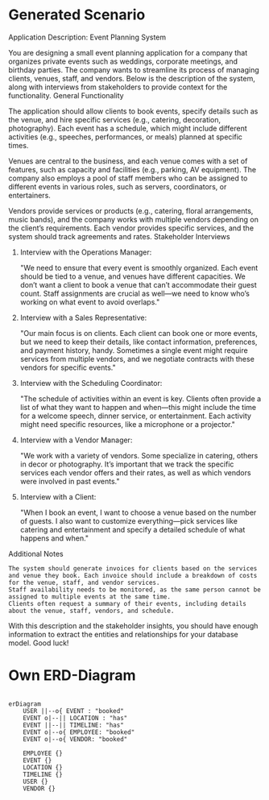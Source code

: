 # Generated Scenario 
Application Description: Event Planning System

You are designing a small event planning application for a company that organizes private events such as weddings, corporate meetings, and birthday parties. The company wants to streamline its process of managing clients, venues, staff, and vendors. Below is the description of the system, along with interviews from stakeholders to provide context for the functionality.
General Functionality

The application should allow clients to book events, specify details such as the venue, and hire specific services (e.g., catering, decoration, photography). Each event has a schedule, which might include different activities (e.g., speeches, performances, or meals) planned at specific times.

Venues are central to the business, and each venue comes with a set of features, such as capacity and facilities (e.g., parking, AV equipment). The company also employs a pool of staff members who can be assigned to different events in various roles, such as servers, coordinators, or entertainers.

Vendors provide services or products (e.g., catering, floral arrangements, music bands), and the company works with multiple vendors depending on the client’s requirements. Each vendor provides specific services, and the system should track agreements and rates.
Stakeholder Interviews

1. Interview with the Operations Manager:

    "We need to ensure that every event is smoothly organized. Each event should be tied to a venue, and venues have different capacities. We don’t want a client to book a venue that can’t accommodate their guest count. Staff assignments are crucial as well—we need to know who’s working on what event to avoid overlaps."

2. Interview with a Sales Representative:

    "Our main focus is on clients. Each client can book one or more events, but we need to keep their details, like contact information, preferences, and payment history, handy. Sometimes a single event might require services from multiple vendors, and we negotiate contracts with these vendors for specific events."

3. Interview with the Scheduling Coordinator:

    "The schedule of activities within an event is key. Clients often provide a list of what they want to happen and when—this might include the time for a welcome speech, dinner service, or entertainment. Each activity might need specific resources, like a microphone or a projector."

4. Interview with a Vendor Manager:

    "We work with a variety of vendors. Some specialize in catering, others in decor or photography. It’s important that we track the specific services each vendor offers and their rates, as well as which vendors were involved in past events."

5. Interview with a Client:

    "When I book an event, I want to choose a venue based on the number of guests. I also want to customize everything—pick services like catering and entertainment and specify a detailed schedule of what happens and when."

Additional Notes

    The system should generate invoices for clients based on the services and venue they book. Each invoice should include a breakdown of costs for the venue, staff, and vendor services.
    Staff availability needs to be monitored, as the same person cannot be assigned to multiple events at the same time.
    Clients often request a summary of their events, including details about the venue, staff, vendors, and schedule.

With this description and the stakeholder insights, you should have enough information to extract the entities and relationships for your database model. Good luck!

# Own ERD-Diagram
```mermaid

erDiagram
    USER ||--o{ EVENT : "booked"
    EVENT o|--|| LOCATION : "has"
    EVENT ||--|| TIMELINE: "has"
    EVENT o|--o{ EMPLOYEE: "booked"
    EVENT o|--o{ VENDOR: "booked"

    EMPLOYEE {}
    EVENT {}
    LOCATION {}
    TIMELINE {}
    USER {}
    VENDOR {}
```